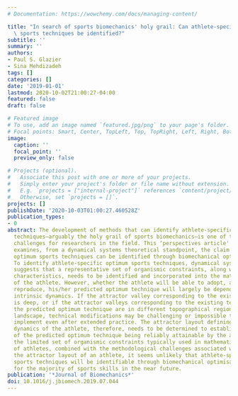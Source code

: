 ```yaml
---
# Documentation: https://wowchemy.com/docs/managing-content/

title: "In search of sports biomechanics' holy grail: Can athlete-specific optimum\
  \ sports techniques be identified?"
subtitle: ''
summary: ''
authors:
- Paul S. Glazier
- Sina Mehdizadeh
tags: []
categories: []
date: '2019-01-01'
lastmod: 2020-10-02T21:00:27-04:00
featured: false
draft: false

# Featured image
# To use, add an image named `featured.jpg/png` to your page's folder.
# Focal points: Smart, Center, TopLeft, Top, TopRight, Left, Right, BottomLeft, Bottom, BottomRight.
image:
  caption: ''
  focal_point: ''
  preview_only: false

# Projects (optional).
#   Associate this post with one or more of your projects.
#   Simply enter your project's folder or file name without extension.
#   E.g. `projects = ["internal-project"]` references `content/project/deep-learning/index.md`.
#   Otherwise, set `projects = []`.
projects: []
publishDate: '2020-10-03T01:00:27.460528Z'
publication_types:
- 0
abstract: The development of methods that can identify athlete-specific optimum sports
  techniques—arguably the holy grail of sports biomechanics—is one of the greatest
  challenges for researchers in the field. This ‘perspectives article' critically
  examines, from a dynamical systems theoretical standpoint, the claim that athlete-specific
  optimum sports techniques can be identified through biomechanical optimisation modelling.
  To identify athlete-specific optimum sports techniques, dynamical systems theory
  suggests that a representative set of organismic constraints, along with their non-linear
  characteristics, needs to be identified and incorporated into the mathematical model
  of the athlete. However, whether the athlete will be able to adopt, and reliably
  reproduce, his/her predicted optimum technique will largely be dependent on his/her
  intrinsic dynamics. If the attractor valley corresponding to the existing technique
  is deep, or if the attractor valleys corresponding to the existing technique and
  the predicted optimum technique are in different topographical regions of the dynamic
  landscape, technical modifications may be challenging or impossible to reliably
  implement even after extended practice. The attractor layout defining the intrinsic
  dynamics of the athlete, therefore, needs to be determined to establish the likelihood
  of the predicted optimum technique being reliably attainable by the athlete. Given
  the limited set of organismic constraints typically used in mathematical models
  of athletes, combined with the methodological challenges associated with mapping
  the attractor layout of an athlete, it seems unlikely that athlete-specific optimum
  sports techniques will be identifiable through biomechanical optimisation modelling
  for the majority of sports skills in the near future.
publication: '*Journal of Biomechanics*'
doi: 10.1016/j.jbiomech.2019.07.044
---
```

